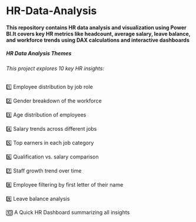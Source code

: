 # HR-Data-Analysis
#### This repository contains HR data analysis and visualization using Power BI.It covers key HR metrics like headcount, average salary, leave balance, and workforce trends using DAX calculations and interactive dashboards
##### HR Data Analysis Themes
######  This project explores 10 key HR insights:

1️⃣ Employee distribution by job role

2️⃣ Gender breakdown of the workforce

3️⃣ Age distribution of employees

4️⃣ Salary trends across different jobs

5️⃣ Top earners in each job category

6️⃣ Qualification vs. salary comparison

7️⃣ Staff growth trend over time

8️⃣ Employee filtering by first letter of their name

9️⃣ Leave balance analysis

🔟 A Quick HR Dashboard summarizing all insights
